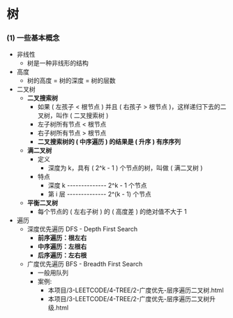 # 树

### (1) 一些基本概念

- 非线性
  - 树是一种非线形的结构
- 高度
  - 树的高度 = 树的深度 = 树的层数
- 二叉树
  - **二叉搜索树**
    - 如果 ( 左孩子 < 根节点 ) 并且 ( 右孩子 > 根节点 )，这样递归下去的二叉树，叫作 ( 二叉搜索树 )
    - 左子树所有节点 < 根节点
    - 右子树所有节点 > 根节点
    - **二叉搜索树的 ( 中序遍历 ) 的结果是 ( 升序 ) 有序序列**
  - **满二叉树**
    - 定义
      - 深度为 k，具有 ( 2^k - 1 ) 个节点的树，叫做 ( 满二叉树 )
    - 特点
      - 深度 k -------------- 2^k - 1 个节点
      - 第 i 层 -------------- 2^(k - 1) 个节点
  - **平衡二叉树**
    - 每个节点的 ( 左右子树 ) 的 ( 高度差 ) 的绝对值不大于 1
- 遍历
  - 深度优先遍历 DFS - Depth First Search
    - **前序遍历：根左右**
    - **中序遍历：左根右**
    - **后序遍历：左右根**
  - 广度优先遍历 BFS - Breadth First Search
    - 一般用队列
    - 案例:
      - 本项目/3-LEETCODE/4-TREE/2-广度优先-层序遍历二叉树.html
      - 本项目/3-LEETCODE/4-TREE/2-广度优先-层序遍历二叉树升级.html
